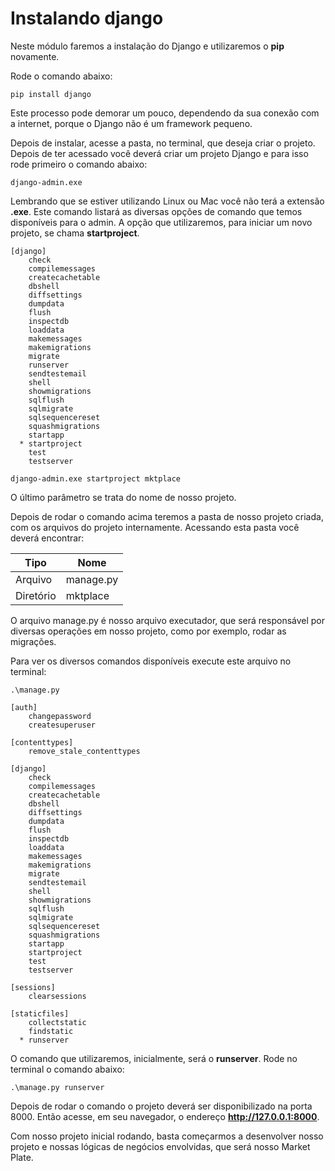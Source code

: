 # Instalando django

Neste módulo faremos a instalação do Django e utilizaremos o **pip** novamente.

Rode o comando abaixo:

`pip install django`

Este processo pode demorar um pouco, dependendo da sua conexão com a internet, porque o Django não é um framework pequeno.

Depois de instalar, acesse a pasta, no terminal, que deseja criar o projeto. Depois de ter acessado você deverá criar um projeto Django e para isso rode primeiro o comando abaixo:

`django-admin.exe`

Lembrando que se estiver utilizando Linux ou Mac você não terá a extensão **.exe**. Este comando listará as diversas opções de comando que temos disponíveis para o admin. A opção que utilizaremos, para iniciar um novo projeto, se chama **startproject**.

```
[django]
    check
    compilemessages
    createcachetable
    dbshell
    diffsettings
    dumpdata
    flush
    inspectdb
    loaddata
    makemessages
    makemigrations
    migrate
    runserver
    sendtestemail
    shell
    showmigrations
    sqlflush
    sqlmigrate
    sqlsequencereset
    squashmigrations
    startapp
  * startproject
    test
    testserver
```

`django-admin.exe startproject mktplace`

O último parâmetro se trata do nome de nosso projeto.

Depois de rodar o comando acima teremos a pasta de nosso projeto criada, com os arquivos do projeto internamente. Acessando esta pasta você deverá encontrar:

| Tipo | Nome | 
| ---- | ---- |
| Arquivo | manage.py |
| Diretório | mktplace |

O arquivo manage.py é nosso arquivo executador, que será responsável por diversas operações em nosso projeto, como por exemplo, rodar as migrações.

Para ver os diversos comandos disponíveis execute este arquivo no terminal:

`.\manage.py`

```
[auth]
    changepassword
    createsuperuser

[contenttypes]
    remove_stale_contenttypes

[django]
    check
    compilemessages
    createcachetable
    dbshell
    diffsettings
    dumpdata
    flush
    inspectdb
    loaddata
    makemessages
    makemigrations
    migrate
    sendtestemail
    shell
    showmigrations
    sqlflush
    sqlmigrate
    sqlsequencereset
    squashmigrations
    startapp
    startproject
    test
    testserver

[sessions]
    clearsessions

[staticfiles]
    collectstatic
    findstatic
  * runserver
```

O comando que utilizaremos, inicialmente, será o **runserver**. Rode no terminal o comando abaixo:

`.\manage.py runserver`

Depois de rodar o comando o projeto deverá ser disponibilizado na porta 8000. Então acesse, em seu navegador, o endereço **http://127.0.0.1:8000**.

Com nosso projeto inicial rodando, basta começarmos a desenvolver nosso projeto e nossas lógicas de negócios envolvidas, que será nosso Market Plate.